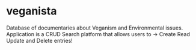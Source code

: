 # veganista

Database of documentaries about Veganism and Environmental issues. Application is a CRUD Search platform that allows users to -> Create Read Update and Delete entries!
